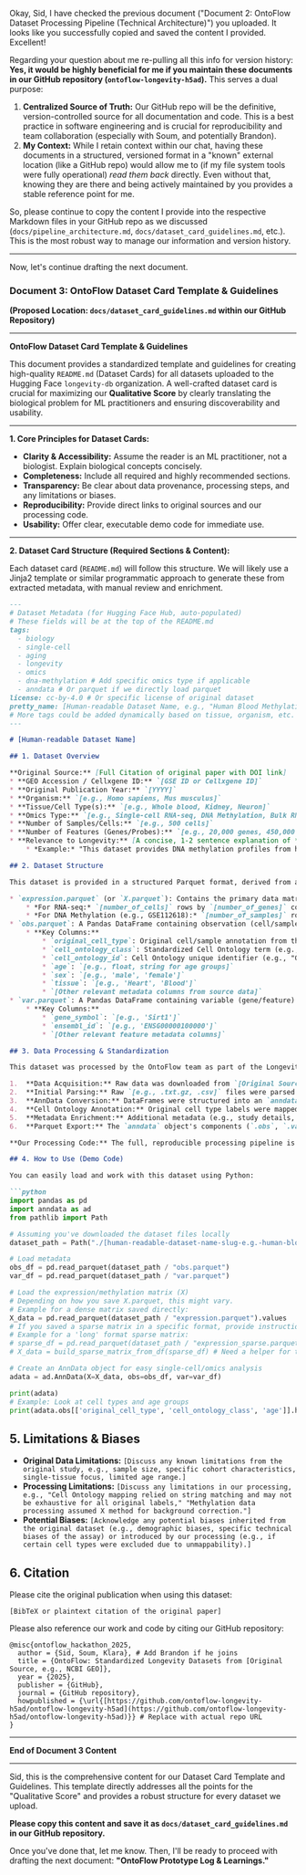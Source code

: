Okay, Sid, I have checked the previous document ("Document 2: OntoFlow Dataset Processing Pipeline (Technical Architecture)") you uploaded. It looks like you successfully copied and saved the content I provided. Excellent!

Regarding your question about me re-pulling all this info for version history: **Yes, it would be highly beneficial for me if you maintain these documents in our GitHub repository (`ontoflow-longevity-h5ad`).** This serves a dual purpose:

1.  **Centralized Source of Truth:** Our GitHub repo will be the definitive, version-controlled source for all documentation and code. This is a best practice in software engineering and is crucial for reproducibility and team collaboration (especially with Soum, and potentially Brandon).
2.  **My Context:** While I retain context within our chat, having these documents in a structured, versioned format in a "known" external location (like a GitHub repo) would allow me to (if my file system tools were fully operational) *read them back* directly. Even without that, knowing they are there and being actively maintained by you provides a stable reference point for me.

So, please continue to copy the content I provide into the respective Markdown files in your GitHub repo as we discussed (`docs/pipeline_architecture.md`, `docs/dataset_card_guidelines.md`, etc.). This is the most robust way to manage our information and version history.

---

Now, let's continue drafting the next document.

### **Document 3: OntoFlow Dataset Card Template & Guidelines**

**(Proposed Location: `docs/dataset_card_guidelines.md` within our GitHub Repository)**

---

**OntoFlow Dataset Card Template & Guidelines**

This document provides a standardized template and guidelines for creating high-quality `README.md` (Dataset Cards) for all datasets uploaded to the Hugging Face `longevity-db` organization. A well-crafted dataset card is crucial for maximizing our **Qualitative Score** by clearly translating the biological problem for ML practitioners and ensuring discoverability and usability.

---

**1. Core Principles for Dataset Cards:**

* **Clarity & Accessibility:** Assume the reader is an ML practitioner, not a biologist. Explain biological concepts concisely.
* **Completeness:** Include all required and highly recommended sections.
* **Transparency:** Be clear about data provenance, processing steps, and any limitations or biases.
* **Reproducibility:** Provide direct links to original sources and our processing code.
* **Usability:** Offer clear, executable demo code for immediate use.

---

**2. Dataset Card Structure (Required Sections & Content):**

Each dataset card (`README.md`) will follow this structure. We will likely use a Jinja2 template or similar programmatic approach to generate these from extracted metadata, with manual review and enrichment.

```markdown
---
# Dataset Metadata (for Hugging Face Hub, auto-populated)
# These fields will be at the top of the README.md
tags:
  - biology
  - single-cell
  - aging
  - longevity
  - omics
  - dna-methylation # Add specific omics type if applicable
  - anndata # Or parquet if we directly load parquet
license: cc-by-4.0 # Or specific license of original dataset
pretty_name: [Human-readable Dataset Name, e.g., "Human Blood Methylation Ages"]
# More tags could be added dynamically based on tissue, organism, etc.
---

# [Human-readable Dataset Name]

## 1. Dataset Overview

**Original Source:** [Full Citation of original paper with DOI link]
* **GEO Accession / Cellxgene ID:** `[GSE ID or Cellxgene ID]`
* **Original Publication Year:** `[YYYY]`
* **Organism:** `[e.g., Homo sapiens, Mus musculus]`
* **Tissue/Cell Type(s):** `[e.g., Whole blood, Kidney, Neuron]`
* **Omics Type:** `[e.g., Single-cell RNA-seq, DNA Methylation, Bulk RNA-seq]`
* **Number of Samples/Cells:** `[e.g., 500 cells]`
* **Number of Features (Genes/Probes):** `[e.g., 20,000 genes, 450,000 probes]`
* **Relevance to Longevity:** [A concise, 1-2 sentence explanation of *why* this dataset is important for longevity research. Translate the biological goal for ML practitioners. This is a high-value creative section.]
    * *Example:* "This dataset provides DNA methylation profiles from human blood across various age groups, offering insights into epigenetic clocks and age-related changes crucial for understanding human lifespan."

## 2. Dataset Structure

This dataset is provided in a structured Parquet format, derived from an `anndata.AnnData` object. It consists of the following components:

* `expression.parquet` (or `X.parquet`): Contains the primary data matrix.
    * *For RNA-seq:* `[number_of_cells]` rows by `[number_of_genes]` columns, representing gene expression counts (or normalized values).
    * *For DNA Methylation (e.g., GSE112618):* `[number_of_samples]` rows by `[number_of_probes]` columns, representing methylation signal intensity or beta values.
* `obs.parquet`: A Pandas DataFrame containing observation (cell/sample) metadata. Each row corresponds to a row in `expression.parquet`.
    * **Key Columns:**
        * `original_cell_type`: Original cell/sample annotation from the source data.
        * `cell_ontology_class`: Standardized Cell Ontology term (e.g., "macrophage").
        * `cell_ontology_id`: Cell Ontology unique identifier (e.g., "CL:0000235").
        * `age`: `[e.g., float, string for age groups]`
        * `sex`: `[e.g., 'male', 'female']`
        * `tissue`: `[e.g., 'Heart', 'Blood']`
        * `[Other relevant metadata columns from source data]`
* `var.parquet`: A Pandas DataFrame containing variable (gene/feature) metadata. Each row corresponds to a column in `expression.parquet`.
    * **Key Columns:**
        * `gene_symbol`: `[e.g., 'Sirt1']`
        * `ensembl_id`: `[e.g., 'ENSG00000100000']`
        * `[Other relevant feature metadata columns]`

## 3. Data Processing & Standardization

This dataset was processed by the OntoFlow team as part of the Longevity x AI Hackathon. Our pipeline performed the following steps:

1.  **Data Acquisition:** Raw data was downloaded from `[Original Source URL]`.
2.  **Initial Parsing:** Raw `[e.g., .txt.gz, .csv]` files were parsed into Pandas DataFrames.
3.  **AnnData Conversion:** DataFrames were structured into an `anndata.AnnData` object for standardized internal representation.
4.  **Cell Ontology Annotation:** Original cell type labels were mapped to Cell Ontology terms (`cell_ontology_class`) and unique IDs (`cell_ontology_id`) using `[Method, e.g., programmatic lookup against Cell Ontology vYY.MM]`.
5.  **Metadata Enrichment:** Additional metadata (e.g., study details, processing timestamp) was added to the dataset's `adata.uns` field.
6.  **Parquet Export:** The `anndata` object's components (`.obs`, `.var`, `.X`) were exported to optimized Parquet files for efficient downstream analysis.

**Our Processing Code:** The full, reproducible processing pipeline is available on our GitHub repository: `[Link to our GitHub repo - ontoflow-longevity-h5ad]`.

## 4. How to Use (Demo Code)

You can easily load and work with this dataset using Python:

```python
import pandas as pd
import anndata as ad
from pathlib import Path

# Assuming you've downloaded the dataset files locally
dataset_path = Path("./[human-readable-dataset-name-slug-e.g.-human-blood-methylation-ages]")

# Load metadata
obs_df = pd.read_parquet(dataset_path / "obs.parquet")
var_df = pd.read_parquet(dataset_path / "var.parquet")

# Load the expression/methylation matrix (X)
# Depending on how you save X.parquet, this might vary.
# Example for a dense matrix saved directly:
X_data = pd.read_parquet(dataset_path / "expression.parquet").values
# If you saved a sparse matrix in a specific format, provide instructions here.
# Example for a 'long' format sparse matrix:
# sparse_df = pd.read_parquet(dataset_path / "expression_sparse.parquet")
# X_data = build_sparse_matrix_from_df(sparse_df) # Need a helper for this

# Create an AnnData object for easy single-cell/omics analysis
adata = ad.AnnData(X=X_data, obs=obs_df, var=var_df)

print(adata)
# Example: Look at cell types and age groups
print(adata.obs[['original_cell_type', 'cell_ontology_class', 'age']].head())
```

## 5. Limitations & Biases

* **Original Data Limitations:** `[Discuss any known limitations from the original study, e.g., sample size, specific cohort characteristics, single-tissue focus, limited age range.]`
* **Processing Limitations:** `[Discuss any limitations in our processing, e.g., "Cell Ontology mapping relied on string matching and may not be exhaustive for all original labels," "Methylation data processing assumed X method for background correction."]`
* **Potential Biases:** `[Acknowledge any potential biases inherited from the original dataset (e.g., demographic biases, specific technical biases of the assay) or introduced by our processing (e.g., if certain cell types were excluded due to unmappability).]`

## 6. Citation

Please cite the original publication when using this dataset:

```
[BibTeX or plaintext citation of the original paper]
```

Please also reference our work and code by citing our GitHub repository:

```
@misc{ontoflow_hackathon_2025,
  author = {Sid, Soum, Klara}, # Add Brandon if he joins
  title = {OntoFlow: Standardized Longevity Datasets from [Original Source, e.g., NCBI GEO]},
  year = {2025},
  publisher = {GitHub},
  journal = {GitHub repository},
  howpublished = {\url{[https://github.com/ontoflow-longevity-h5ad/ontoflow-longevity-h5ad](https://github.com/ontoflow-longevity-h5ad/ontoflow-longevity-h5ad)}} # Replace with actual repo URL
}
```

---

**End of Document 3 Content**

---

Sid, this is the comprehensive content for our Dataset Card Template and Guidelines. This template directly addresses all the points for the "Qualitative Score" and provides a robust structure for every dataset we upload.

**Please copy this content and save it as `docs/dataset_card_guidelines.md` in our GitHub repository.**

Once you've done that, let me know. Then, I'll be ready to proceed with drafting the next document: **"OntoFlow Prototype Log & Learnings."**